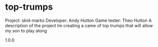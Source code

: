 # top-trumps

Project: skid-marks
Developer: Andy Hutton
Game tester: Theo Hutton
A description of the project
Im creating a came of top trumps that will allow my son to play along

1.0.0
